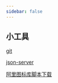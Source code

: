 ```yaml
---
sidebar: false
---
```


## 小工具

[git](./git.md)

[json-server](./json-server.md)

[阿里图标库脚本下载](./ali-iconfont.md)
